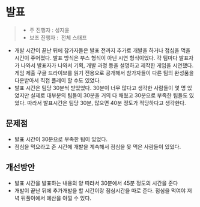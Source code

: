 # 발표

> * 주 진행자 : 성지윤
> * 보조 진행자 :  전체 스태프


* 개발 시간이 끝난 뒤에 참가자들은 발표 전까지 추가로 개발을 하거나 점심을 먹을 시간이 주어졌다. 발표 방식은 부스 형식이 아닌 시연 형식이었다. 각 팀마다 발표자가 나와서 발표자가 나와서 기획, 개발 과정 등을 설명하고 제작한 게임을 시연했다. 게임 제출 구글 드라이브를 읽기 전용으로 공개해서 참가자들이 다른 팀의 완성품을 다운받아서 직접 플레이 할 수도 있었다.
* 발표 시간은 팀당 30분씩 받았었다. 30분이 너무 많다고 생각한 사람들이 몇 명 있었지만 실제로 대부분의 팀들이 30분을 거의 다 채웠고 30분으로 부족한 팀들도 있었다. 따라서 발표시간은 팀당 30분, 많으면 40분 정도가 적당하다고 생각한다.

## 문제점

* 발표 시간이 30분으로 부족한 팀이 있었다.
* 점심을 먹으라고 준 시간에 개발을 계속해서 점심을 못 먹은 사람들이 있었다.

## 개선방안

* 발표 시간을 발표하는 내용의 양 따라서 30분에서 45분 정도의 시간을 준다
* 개발이 끝난 뒤에 추가개발을 할 시간이랑 점심시간을 따로 준다. 점심을 먹여야 저녁 뒤풀이에서 예산을 아낄 수 있다.
